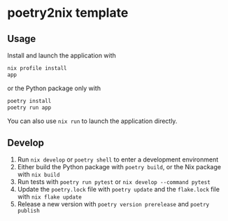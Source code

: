 # poetry2nix template

## Usage

Install and launch the application with

```sh
nix profile install
app
```

or the Python package only with

```sh
poetry install
poetry run app
```

You can also use `nix run` to launch the application directly.

## Develop

1. Run `nix develop` or `poetry shell` to enter a development environment
1. Either build the Python package with `poetry build`, or the Nix package with `nix build`
1. Run tests with `poetry run pytest` or `nix develop --command pytest`
1. Update the `poetry.lock` file with `poetry update` and the `flake.lock` file with `nix flake update`
1. Release a new version with `poetry version prerelease` and `poetry publish`
